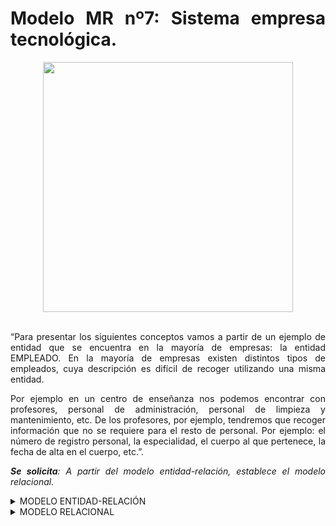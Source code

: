 <div align="justify">

# Modelo MR nº7: Sistema empresa tecnológica.

<div align="center">

<img src="https://github.com/jpexposito/base-datos/raw/main/MR/tareas/tarea7/img/empleados.png" width="400px"/>
</div>

</br>

“Para presentar los siguientes conceptos vamos a partir de un ejemplo de entidad que se encuentra en la mayoría de empresas: la entidad EMPLEADO. En la mayoría de empresas existen distintos tipos de empleados, cuya descripción es difícil de recoger utilizando una misma entidad.

Por ejemplo en un centro de enseñanza nos podemos encontrar con profesores, personal de administración, personal de limpieza y mantenimiento, etc. De los profesores, por ejemplo, tendremos que recoger información que no se requiere para el resto de personal. Por ejemplo: el número de registro personal, la especialidad, el cuerpo al que pertenece, la fecha de alta en el cuerpo, etc.”.

_**Se solicita**: A partir del modelo entidad-relación, establece el modelo relacional._

<details>
<summary>MODELO ENTIDAD-RELACIÓN</summary>
   
  </br>
  
  <img src="https://github.com/jpexposito/base-datos/raw/main/MR/tareas/tarea7/img/empleados-paso-2.drawio.png">

  </br>
</details>

<details>
<summary>MODELO RELACIONAL</summary>

  </br>
  
  <img src="">

  </br>
</details>





